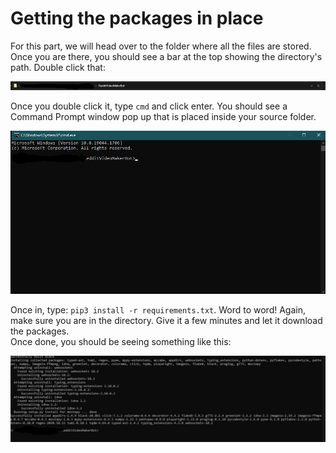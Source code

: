 # Getting the packages in place

For this part, we will head over to the folder where all the files are stored. Once you are there, you should see a bar at the top showing the directory's path. Double click that:

![](<.gitbook/assets/image (8) (1).png>)

Once you double click it, type `cmd` and click enter. You should see a Command Prompt window pop up that is placed inside your source folder.&#x20;

![](<.gitbook/assets/image (5).png>)

Once in, type: `pip3 install -r requirements.txt`. Word to word! Again, make sure you are in the directory. Give it a few minutes and let it download the packages. \
Once done, you should be seeing something like this:

![](<.gitbook/assets/image (1).png>)
